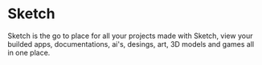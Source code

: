# Sketch
Sketch is the go to place for all your projects made with Sketch, view your builded apps, documentations, ai's, desings, art, 3D models and games all in one place.
